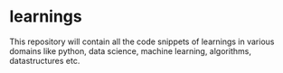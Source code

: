 # learnings
This repository will contain all the code snippets of learnings in various domains like python, data science, machine learning, algorithms, datastructures etc.
